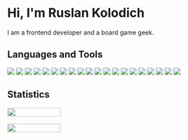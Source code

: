 # Hi, I'm Ruslan Kolodich

I am a frontend developer and a board game geek.

## Languages and Tools

<span style="dislapy: flex">
    <img src="https://shields.io/badge/Webpack-8DD6F9?style=flat-square&logo=webpack&logoColor=fff">
    <img src="https://shields.io/badge/React-00d8ff?style=flat-square&logo=react&logoColor=fff">
    <img src="https://shields.io/badge/CSS3-1572B6?style=flat-square&logo=css3&logoColor=fff">
    <img src="https://shields.io/badge/MySQL-4479A1?style=flat-square&logo=mysql&logoColor=fff">
    <img src="https://shields.io/badge/ESLint-4B32C3?style=flat-square&logo=eslint&logoColor=fff">
    <img src="https://shields.io/badge/obsidian-7C3AED?style=flat-square&logo=obsidian&logoColor=fff">
    <img src="https://shields.io/badge/PHP-777BB4?style=flat-square&logo=php&logoColor=fff">
    <img src="https://shields.io/badge/Sass-CC6699?style=flat-square&logo=sass&logoColor=fff">
    <img src="https://shields.io/badge/GraphQL-E10098?style=flat-square&logo=graphql&logoColor=fff">
    <img src="https://shields.io/badge/Gulp-CF4647?style=flat-square&logo=gulp&logoColor=fff">
    <img src="https://shields.io/badge/HTML5-e34f26?style=flat-square&logo=html5&logoColor=fff">
    <img src="https://shields.io/badge/Rollup.js-EC4A3F?style=flat-square&logo=rollupdotjs&logoColor=fff">
    <img src="https://shields.io/badge/Figma-F24E1E?style=flat-square&logo=figma&logoColor=fff">
    <img src="https://shields.io/badge/Git-F05032?style=flat-square&logo=git&logoColor=fff">
    <img src="https://shields.io/badge/JavaScript-f6da09?style=flat-square&logo=javascript&logoColor=fff">
    <img src="https://shields.io/badge/Pug-ccac8d?style=flat-square&logo=pug&logoColor=000">
    <img src="https://shields.io/badge/Vue.js-4FC08D?style=flat-square&logo=vuedotjs&logoColor=fff">
    <img src="https://shields.io/badge/Nunjucks-1C4913?style=flat-square&logo=nunjucks&logoColor=fff">
    <img src="https://shields.io/badge/stylelint-263238?style=flat-square&logo=stylelint&logoColor=fff">
    <img src="https://shields.io/badge/Eleventy-000?style=flat-square&logo=eleventy&logoColor=fff">
</span>

## Statistics

<div style="display: flex; gap: 1rem; max-width: 800px; flex-wrap: wrap">
    <img style="min-width: 260px; width: calc(100%/2 - 8px)" src="http://github-profile-summary-cards.vercel.app/api/cards/stats?username=rkolodich&theme=default">
    <img style="min-width: 260px; width: calc(100%/2 - 8px)" src="http://github-profile-summary-cards.vercel.app/api/cards/repos-per-language?username=rkolodich&theme=default">
</div>
